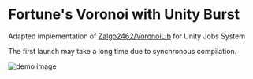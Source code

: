 # Fortune's Voronoi with Unity Burst

Adapted implementation of [Zalgo2462/VoronoiLib](https://github.com/Zalgo2462/VoronoiLib) for Unity Jobs System

The first launch may take a long time due to synchronous compilation.


![demo image](https://i.imgur.com/ZfgPGjL.jpg)
